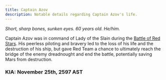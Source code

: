 ```yaml
---
title: Captain Azov
description: Notable details regarding Captain Azov's life.
---
```


_Short, sharp bones, sunken eyes. 60 years old. He/him._

Captain Azov was in command of Lady of the Slain during the [Battle of Red Stars](../campaigns/first-strike/battle-of-red-stars/). His peerless piloting and bravery led to the loss of his life and the destruction of his ship, but gave Red Team a chance to ultimately reach the bridge of the enemy dreadnought and end the battle, potentially saving Mars from destruction.

### KIA: November 25th, 2597 AST
